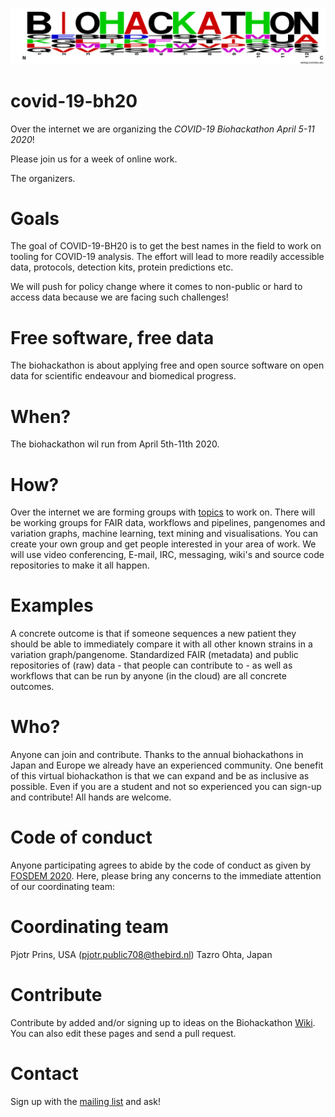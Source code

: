 ![alt text](./covid19biohackathon.png "covid-19-bh20")

# covid-19-bh20

Over the internet we are organizing the *COVID-19 Biohackathon April
5-11 2020*!

Please join us for a week of online work.

The organizers.

# Goals

The goal of COVID-19-BH20 is to get the best names in the field to
work on tooling for COVID-19 analysis. The effort will lead to more
readily accessible data, protocols, detection kits, protein
predictions etc.

We will push for policy change where it comes to non-public or hard to
access data because we are facing such challenges!

# Free software, free data

The biohackathon is about applying free and open source software on
open data for scientific endeavour and biomedical progress.

# When?

The biohackathon wil run from April 5th-11th 2020.

# How?

Over the internet we are forming groups with [topics](https://github.com/virtual-biohackathons/covid-19-bh20/wiki) to work on. There
will be working groups for FAIR data, workflows and pipelines,
pangenomes and variation graphs, machine learning, text mining and
visualisations. You can create your own group and get people
interested in your area of work. We will use video conferencing,
E-mail, IRC, messaging, wiki's and source code repositories to make it
all happen.

# Examples

A concrete outcome is that if someone sequences a new patient they
should be able to immediately compare it with all other known strains
in a variation graph/pangenome. Standardized FAIR (metadata) and
public repositories of (raw) data - that people can contribute to - as
well as workflows that can be run by anyone (in the cloud) are
all concrete outcomes.

# Who?

Anyone can join and contribute. Thanks to the annual biohackathons in
Japan and Europe we already have an experienced community. One benefit
of this virtual biohackathon is that we can expand and be as inclusive
as possible. Even if you are a student and not so experienced you can
sign-up and contribute! All hands are welcome.

# Code of conduct

Anyone participating agrees to abide by the code of conduct as given
by [FOSDEM 2020](https://fosdem.org/2020/practical/conduct/). Here,
please bring any concerns to the immediate attention of our
coordinating team:

# Coordinating team

Pjotr Prins, USA (pjotr.public708@thebird.nl)
Tazro Ohta, Japan

# Contribute

Contribute by added and/or signing up to ideas on the Biohackathon
[Wiki](https://github.com/virtual-biohackathons/covid-19-bh20/wiki). You can also edit these pages and send a pull request.

# Contact

Sign up with the [mailing list](https://groups.google.com/forum/#!forum/virtual-biohackathon) and ask!
